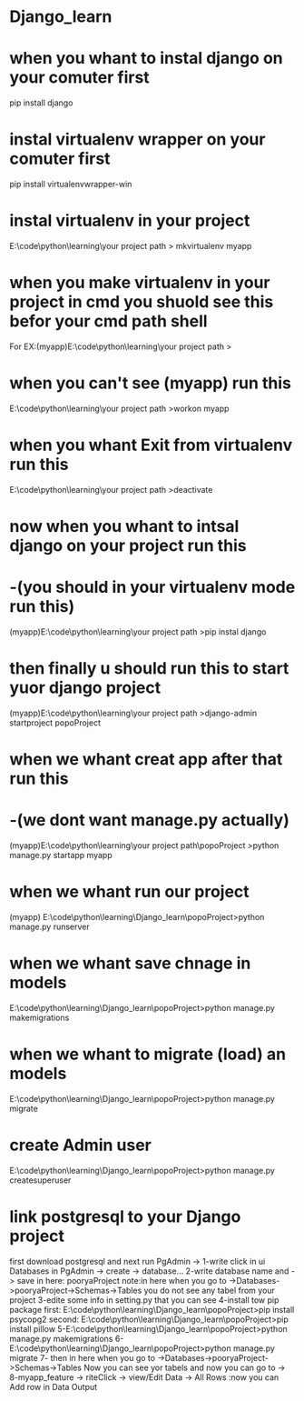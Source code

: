 # Django_learn

# when you whant to instal django on your comuter first

pip install django

# instal virtualenv wrapper on your comuter first

pip install virtualenvwrapper-win

# instal virtualenv in your project

E:\code\python\learning\your project path > mkvirtualenv myapp

# when you make virtualenv in your project in cmd you shuold see this befor your cmd path shell

For EX:(myapp)E:\code\python\learning\your project path >

# when you can't see (myapp) run this

E:\code\python\learning\your project path >workon myapp

# when you whant Exit from virtualenv run this

E:\code\python\learning\your project path >deactivate

# now when you whant to intsal django on your project run this

# -(you should in your virtualenv mode run this)

(myapp)E:\code\python\learning\your project path >pip instal django

# then finally u should run this to start yuor django project

(myapp)E:\code\python\learning\your project path >django-admin startproject popoProject

# when we whant creat app after that run this

# -(we dont want manage.py actually)

(myapp)E:\code\python\learning\your project path\popoProject >python manage.py startapp myapp

# when we whant run our project

(myapp) E:\code\python\learning\Django_learn\popoProject>python manage.py runserver

# when we whant save chnage in models

E:\code\python\learning\Django_learn\popoProject>python manage.py makemigrations

# when we whant to migrate (load) an models

E:\code\python\learning\Django_learn\popoProject>python manage.py migrate

# create Admin user

E:\code\python\learning\Django_learn\popoProject>python manage.py createsuperuser

# link postgresql to your Django project

first download postgresql and next run PgAdmin ->
1-write click in ui Databases in PgAdmin -> create -> database...
2-write database name and -> save in here: pooryaProject
note:in here when you go to ->Databases->pooryaProject->Schemas->Tables
you do not see any tabel from your project
3-edite some info in setting.py that you can see
4-install tow pip package
first: E:\code\python\learning\Django_learn\popoProject>pip install psycopg2
second: E:\code\python\learning\Django_learn\popoProject>pip install pillow
5-E:\code\python\learning\Django_learn\popoProject>python manage.py makemigrations
6-E:\code\python\learning\Django_learn\popoProject>python manage.py migrate
7- then in here when you go to ->Databases->pooryaProject->Schemas->Tables
Now you can see yor tabels and now you can go to ->
8-myapp_feature -> riteClick -> view/Edit Data -> All Rows :now you can Add row in Data Output
